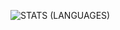 ![STATS (LANGUAGES)](https://github-readme-stats.vercel.app/api/top-langs/?username=TacoGit&layout=compact&theme=radical&hide_border=true)
